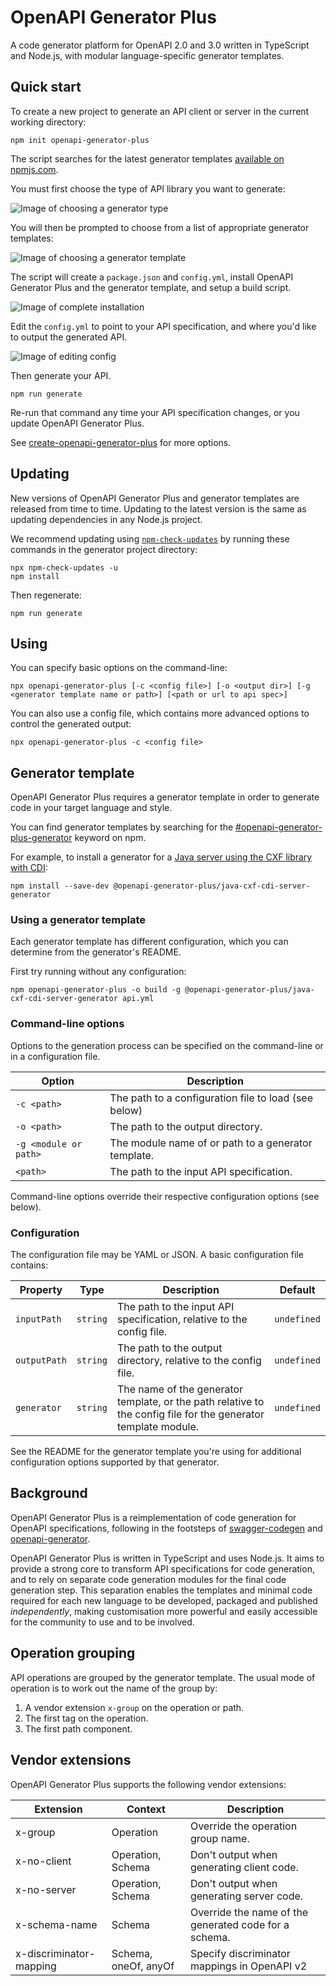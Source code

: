 # OpenAPI Generator Plus

A code generator platform for OpenAPI 2.0 and 3.0 written in TypeScript and Node.js, with modular language-specific generator templates.

## Quick start

To create a new project to generate an API client or server in the current working directory:

```shell
npm init openapi-generator-plus
```

The script searches for the latest generator templates [available on npmjs.com](https://www.npmjs.com/search?q=keywords:openapi-generator-plus-generator).

You must first choose the type of API library you want to generate:

![Image of choosing a generator type](./packages/create/etc/img/choose-template-type.png)

You will then be prompted to choose from a list of appropriate generator templates:

![Image of choosing a generator template](./packages/create/etc/img/choose-template.png)

The script will create a `package.json` and `config.yml`, install OpenAPI Generator Plus
and the generator template, and setup a build script.

![Image of complete installation](./packages/create/etc/img/complete.png)

Edit the `config.yml` to point to your API specification, and where you'd like to output the generated API.

![Image of editing config](./packages/create/etc/img/config.png)

Then generate your API.

```shell
npm run generate
```

Re-run that command any time your API specification changes, or you update OpenAPI Generator Plus.

See [create-openapi-generator-plus](https://github.com/karlvr/openapi-generator-plus/tree/master/packages/create)
for more options.

## Updating

New versions of OpenAPI Generator Plus and generator templates are released from time to time. Updating to
the latest version is the same as updating dependencies in any Node.js project.

We recommend updating using [`npm-check-updates`](https://www.npmjs.com/package/npm-check-updates) by running
these commands in the generator project directory:

```shell
npx npm-check-updates -u
npm install
```

Then regenerate:

```shell
npm run generate
```

## Using

You can specify basic options on the command-line:

```shell
npx openapi-generator-plus [-c <config file>] [-o <output dir>] [-g <generator template name or path>] [<path or url to api spec>]
```

You can also use a config file, which contains more advanced options to control the generated output:

```shell
npx openapi-generator-plus -c <config file>
```

## Generator template

OpenAPI Generator Plus requires a generator template in order to generate code in your target language and style.

You can find generator templates by searching for the [#openapi-generator-plus-generator](https://www.npmjs.com/search?q=keywords:openapi-generator-plus-generator) keyword on npm.

For example, to install a generator for a [Java server using the CXF library with CDI](https://github.com/karlvr/openapi-generator-plus-generators/tree/master/packages/java-cxf-cdi-server):

```shell
npm install --save-dev @openapi-generator-plus/java-cxf-cdi-server-generator
```

### Using a generator template

Each generator template has different configuration, which you can determine from the generator's README.

First try running without any configuration:

```shell
npm openapi-generator-plus -o build -g @openapi-generator-plus/java-cxf-cdi-server-generator api.yml
```

### Command-line options

Options to the generation process can be specified on the command-line or in a configuration file.

|Option|Description|
|------|-----------|
|`-c <path>`|The path to a configuration file to load (see below)|
|`-o <path>`|The path to the output directory.|
|`-g <module or path>`|The module name of or path to a generator template.|
|`<path>`|The path to the input API specification.|

Command-line options override their respective configuration options (see below).

### Configuration

The configuration file may be YAML or JSON. A basic configuration file contains:

|Property|Type|Description|Default|
|--------|----|-----------|-------|
|`inputPath`|`string`|The path to the input API specification, relative to the config file.|`undefined`|
|`outputPath`|`string`|The path to the output directory, relative to the config file.|`undefined`|
|`generator`|`string`|The name of the generator template, or the path relative to the config file for the generator template module.|`undefined`|

See the README for the generator template you're using for additional configuration options supported by that generator.

## Background

OpenAPI Generator Plus is a reimplementation of code generation for OpenAPI specifications, following
in the footsteps of
[swagger-codegen](https://github.com/swagger-api/swagger-codegen) and
[openapi-generator](https://github.com/OpenAPITools/openapi-generator).

OpenAPI Generator Plus is written in TypeScript and uses Node.js. It aims to provide a strong core to transform API specifications for code generation,
and to rely on separate code generation modules for the final code generation step. This separation enables the templates and
minimal code required for each new language to be developed, packaged and published _independently_, making customisation more powerful
and easily accessible for the community to use and to be involved.

## Operation grouping

API operations are grouped by the generator template. The usual mode of operation is to work out the name
of the group by:

1. A vendor extension `x-group` on the operation or path.
2. The first tag on the operation.
3. The first path component.

## Vendor extensions

OpenAPI Generator Plus supports the following vendor extensions:

|Extension|Context|Description|
|---------|-------|-----------|
|x-group|Operation|Override the operation group name.|
|x-no-client|Operation, Schema|Don't output when generating client code.|
|x-no-server|Operation, Schema|Don't output when generating server code.|
|x-schema-name|Schema|Override the name of the generated code for a schema.|
|x-discriminator-mapping|Schema, oneOf, anyOf|Specify discriminator mappings in OpenAPI v2|
